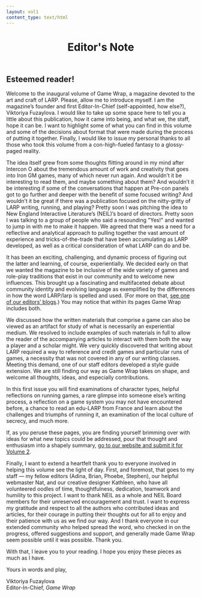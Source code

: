 ```yaml
---
layout: vol1
content_type: text/html
---
```


<header class="midline">
  <div class="midline-line"></div>
  <h1 class="text-uppercase">Editor's Note</h1>
</header>

<h2 class="text-uppercase">Esteemed reader!</h2>

Welcome to the inaugural volume of Game Wrap, a magazine devoted to the art and craft of LARP. Please, allow me to introduce myself. I am the magazine’s founder and first Editor-In-Chief (self-appointed, how else?), Viktoriya Fuzaylova. I would like to take up some space here to tell you a little about this publication, how it came into being, and what we, the staff, hope it can be. I want to highlight some of what you can find in this volume and some of the decisions about format that were made during the process of putting it together. Finally, I would like to issue my personal thanks to all those who took this volume from a con-high-fueled fantasy to a glossy-paged reality.

The idea itself grew from some thoughts flitting around in my mind after Intercon O about the tremendous amount of work and creativity that goes into Iron GM games, many of which never run again. And wouldn’t it be interesting to read them, and maybe something about them? And wouldn’t it be interesting if some of the conversations that happen at Pre-con panels got to go further and deeper with the benefit of some focused writing? And wouldn’t it be great if there was a publication focused on the nitty-gritty of LARP writing, running, and playing? Pretty soon I was pitching the idea to New England Interactive Literature’s (NEIL)’s board of directors. Pretty soon I was talking to a group of people who said a resounding "Yes!" and wanted to jump in with me to make it happen. We agreed that there was a need for a reflective and analytical approach to pulling together the vast amount of experience and tricks-of-the-trade that have been accumulating as LARP developed, as well as a critical consideration of what LARP can do and be.

It has been an exciting, challenging, and dynamic process of figuring out the latter and learning, of course, experientially. We decided early on that we wanted the magazine to be inclusive of the wide variety of games and role-play traditions that exist in our community and to welcome new influences. This brought up a fascinating and multifaceted debate about community identity and evolving language as exemplified by the differences in how the word LARP/larp is spelled and used. (For more on that, [see one of our editors’ blogs](https://fairescape.wordpress.com/2014/12/16/a-capital-idea/).) You may notice that within its pages Game Wrap includes both.

We discussed how the written materials that comprise a game can also be viewed as an artifact for study of what is necessarily an experiential medium. We resolved to include examples of such materials in full to allow the reader of the accompanying articles to interact with them both the way a player and a scholar might. We very quickly discovered that writing about LARP required a way to reference and credit games and particular runs of games, a necessity that was not covered in any of our writing classes. Meeting this demand, one of our staff editors developed a style guide extension. We are still finding our way as Game Wrap takes on shape, and welcome all thoughts, ideas, and especially contributions.

In this first issue you will find examinations of character types, helpful reflections on running games, a rare glimpse into someone else’s writing process, a reflection on a game system you may not have encountered before, a chance to read an edu-LARP from France and learn about the challenges and triumphs of running it, an examination of the local culture of secrecy, and much more.

If, as you peruse these pages, you are finding yourself brimming over with ideas for what new topics could be addressed, pour that thought and enthusiasm into a shapely summary, [go to our website and submit it for Volume 2](/submissions).

Finally, I want to extend a heartfelt thank you to everyone involved in helping this volume see the light of day. First, and foremost, that goes to my staff — my fellow editors (Adina, Brian, Phoebe, Stephen), our helpful webmaster Nat, and our creative designer Kathleen, who have all volunteered oodles of time, thoughtfulness, dedication, teamwork and humility to this project. I want to thank NEIL as a whole and NEIL Board members for their unreserved encouragement and trust. I want to express my gratitude and respect to all the authors who contributed ideas and articles, for their courage in putting their thoughts out for all to enjoy and their patience with us as we find our way. And I thank everyone in our extended community who helped spread the word, who checked in on the progress, offered suggestions and support, and generally made Game Wrap seem possible until it was possible. Thank you.

With that, I leave you to your reading. I hope you enjoy these pieces as much as I have.

Yours in words and play,

Viktoriya Fuzaylova<br/>
Editor-In-Chief, *Game Wrap*



